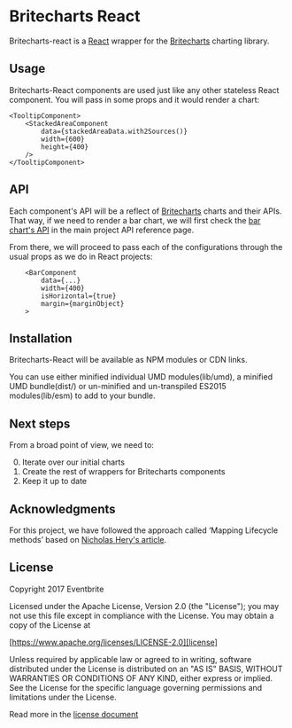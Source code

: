 # Britecharts React
Britecharts-react is a [React][react] wrapper for the [Britecharts][britecharts] charting library.


## Usage
Britecharts-React components are used just like any other stateless React component. You will pass in some props and it would render a chart:

```
<TooltipComponent>
    <StackedAreaComponent
        data={stackedAreaData.with2Sources()}
        width={600}
        height={400}
    />
</TooltipComponent>

```

## API
Each component's API will be a reflect of [Britecharts][britecharts] charts and their APIs. That way, if we need to render a bar chart, we will first check the [bar chart's API][barChartAPI] in the main project API reference page.

From there, we will proceed to pass each of the configurations through the usual props as we do in React projects:
```
    <BarComponent
        data={...}
        width={400}
        isHorizontal={true}
        margin={marginObject}
    >

```

## Installation
Britecharts-React will be available as NPM modules or CDN links.

You can use either minified individual UMD modules(lib/umd), a minified UMD bundle(dist/) or un-minified and un-transpiled ES2015 modules(lib/esm) to add to your bundle.


## Next steps
From a broad point of view, we need to:

0. Iterate over our initial charts
0. Create the rest of wrappers for Britecharts components
0. Keep it up to date


## Acknowledgments
For this project, we have followed the approach called ‘Mapping Lifecycle methods’ based on [Nicholas Hery's article][integration-article].


## License
Copyright 2017 Eventbrite

Licensed under the Apache License, Version 2.0 (the "License");
you may not use this file except in compliance with the License.
You may obtain a copy of the License at

[https://www.apache.org/licenses/LICENSE-2.0][license]

Unless required by applicable law or agreed to in writing, software
distributed under the License is distributed on an "AS IS" BASIS,
WITHOUT WARRANTIES OR CONDITIONS OF ANY KIND, either express or implied.
See the License for the specific language governing permissions and
limitations under the License.

Read more in the [license document][licenseGithub]

[britecharts]: https://github.com/eventbrite/britecharts
[react]: https://facebook.github.io/react/
[integration-article]: http://nicolashery.com/integrating-d3js-visualizations-in-a-react-app/
[barChartAPI]: http://eventbrite.github.io/britecharts/module-Bar.html
[license]: https://www.apache.org/licenses/LICENSE-2.0
[licenseGithub]: https://github.com/eventbrite/britecharts-react/blob/master/LICENSE.md
